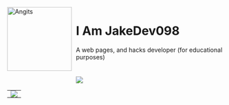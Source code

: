 <img width="150" height="150" align="left" style="float: left; margin: 0 10px 0 0;" alt="Angits" src="https://avatars.githubusercontent.com/u/138416304?v=4">

# I Am JakeDev098

A web pages, and hacks developer (for educational purposes)

<div align="auto" style="display: inline-block;">
    <h3 align="auto"></h1>
        <img src="https://skillicons.dev/icons?i=javascript,py,css,html,batch,lua,MS-DOS,vscode&perline=4" />
</div>

<table>
    <tr>
       <td align="center" style="padding: 0; width: 50%;">
          <img
             align="center"
             style="padding: 0;"
             src="https://github-readme-stats.vercel.app/api/?username=JakeDev098&show_icons=true&title_color=4F8CC9&text_color=9f9f9f&bg_color=00000000&hide_border=true&icon_color=4F8CC9&hide_title=true&count_private=true"
          />
       </td>
    </tr>
</table>
